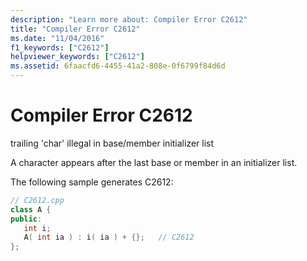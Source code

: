 ```yaml
---
description: "Learn more about: Compiler Error C2612"
title: "Compiler Error C2612"
ms.date: "11/04/2016"
f1_keywords: ["C2612"]
helpviewer_keywords: ["C2612"]
ms.assetid: 6faacfd6-4455-41a2-808e-0f6799f84d6d
---
```

# Compiler Error C2612

trailing 'char' illegal in base/member initializer list

A character appears after the last base or member in an initializer list.

The following sample generates C2612:

```cpp
// C2612.cpp
class A {
public:
   int i;
   A( int ia ) : i( ia ) + {};   // C2612
};
```
